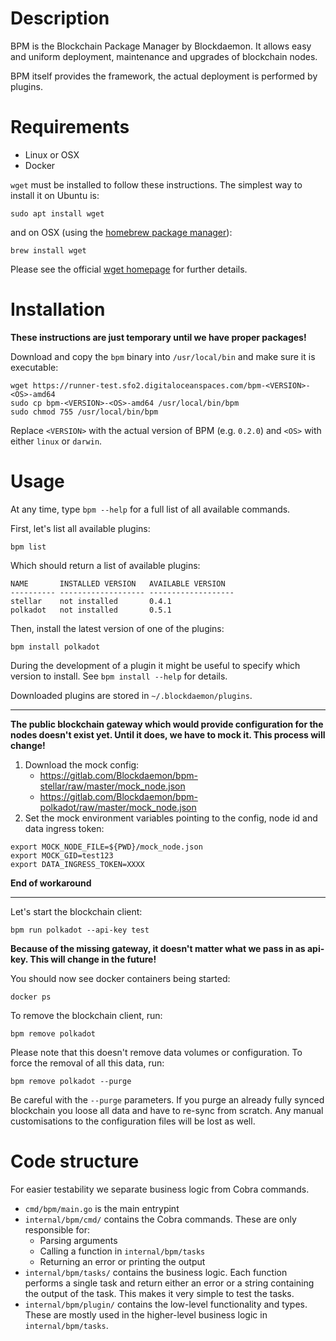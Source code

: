 # Description

BPM is the Blockchain Package Manager by Blockdaemon. It allows easy and uniform deployment, maintenance and upgrades of blockchain nodes.

BPM itself provides the framework, the actual deployment is performed by plugins.

# Requirements

- Linux or OSX
- Docker

`wget` must be installed to follow these instructions. The simplest way to install it on Ubuntu is:

	sudo apt install wget

and on OSX (using the [homebrew package manager](https://brew.sh/)):

	brew install wget

Please see the official [wget homepage](https://www.gnu.org/software/wget/) for further details.

# Installation

**These instructions are just temporary until we have proper packages!**

Download and copy the `bpm` binary into `/usr/local/bin` and make sure it is executable:

	wget https://runner-test.sfo2.digitaloceanspaces.com/bpm-<VERSION>-<OS>-amd64
	sudo cp bpm-<VERSION>-<OS>-amd64 /usr/local/bin/bpm
	sudo chmod 755 /usr/local/bin/bpm

Replace `<VERSION>` with the actual version of BPM (e.g. `0.2.0`) and `<OS>` with either `linux` or `darwin`.

# Usage

At any time, type `bpm --help` for a full list of all available commands.

First, let's list all available plugins:

	bpm list

Which should return a list of available plugins:

    NAME       INSTALLED VERSION   AVAILABLE VERSION
    ---------- ------------------- -------------------
    stellar    not installed       0.4.1
    polkadot   not installed       0.5.1

Then, install the latest version of one of the plugins:

	bpm install polkadot

During the development of a plugin it might be useful to specify which version to install. See `bpm install --help` for details.

Downloaded plugins are stored in `~/.blockdaemon/plugins`.

----

**The public blockchain gateway which would provide configuration for the nodes doesn't exist yet. Until it does, we have to mock it. This process will change!**

1. Download the mock config:
	- https://gitlab.com/Blockdaemon/bpm-stellar/raw/master/mock_node.json
	- https://gitlab.com/Blockdaemon/bpm-polkadot/raw/master/mock_node.json
2. Set the mock environment variables pointing to the config, node id and data ingress token:
```
export MOCK_NODE_FILE=${PWD}/mock_node.json
export MOCK_GID=test123
export DATA_INGRESS_TOKEN=XXXX
```

**End of workaround**

----

Let's start the blockchain client:

	bpm run polkadot --api-key test

**Because of the missing gateway, it doesn't matter what we pass in as api-key. This will change in the future!**

You should now see docker containers being started:

    docker ps

To remove the blockchain client, run:

	bpm remove polkadot

Please note that this doesn't remove data volumes or configuration. To force the removal of all this data, run:

	bpm remove polkadot --purge

Be careful with the `--purge` parameters. If you purge an already fully synced blockchain you loose all data and have to re-sync from scratch. Any manual customisations to the configuration files will be lost as well.

# Code structure

For easier testability we separate business logic from Cobra commands.

- `cmd/bpm/main.go` is the main entrypint
- `internal/bpm/cmd/` contains the Cobra commands. These are only responsible for:
	- Parsing arguments
	- Calling a function in `internal/bpm/tasks`
	- Returning an error or printing the output
- `internal/bpm/tasks/` contains the business logic. Each function performs a single task and return either an error or a string containing the output of the task. This makes it very simple to test the tasks.
- `internal/bpm/plugin/` contains the low-level functionality and types. These are mostly used in the higher-level business logic in `internal/bpm/tasks`.
